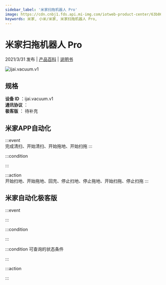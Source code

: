 ```yaml
---
sidebar_label: '米家扫拖机器人 Pro'
image: https://cdn.cnbj1.fds.api.mi-img.com/iotweb-product-center/63b8681fb03b0c33399592506005ebee_168.png?GalaxyAccessKeyId=AKVGLQWBOVIRQ3XLEW&Expires=9223372036854775807&Signature=S13ngcuVB8E93OXiZ7vzaKPf8Sg=
keywords: 米家, 小米/米家, 米家扫拖机器人 Pro, 
---
```

# 米家扫拖机器人 Pro

2021/3/31 发布 | [产品百科](https://home.mi.com/webapp/content/baike/product/index.html?model=ijai.vacuum.v1/) | [说明书](https://home.mi.com/views/introduction.html?model=ijai.vacuum.v1&region=cn)

![ijai.vacuum.v1](https://cdn.cnbj1.fds.api.mi-img.com/iotweb-product-center/63b8681fb03b0c33399592506005ebee_168.png?GalaxyAccessKeyId=AKVGLQWBOVIRQ3XLEW&Expires=9223372036854775807&Signature=S13ngcuVB8E93OXiZ7vzaKPf8Sg=)

## 规格  
> 
**设备 ID** ：ijai.vacuum.v1  
**通讯协议** ：  
**极客版**  ： 待补充 


## 米家APP自动化  

:::event  
完成清扫、开始清扫、开始拖地、开始扫拖
:::

:::condition  

:::

:::action   
开始扫地、开始拖地、回充、停止扫地、停止拖地、开始扫拖、停止扫拖
:::

## 米家自动化极客版  

:::event  

:::

:::condition  

:::

:::condition 可查询的状态条件  

:::

:::action  

:::

        
